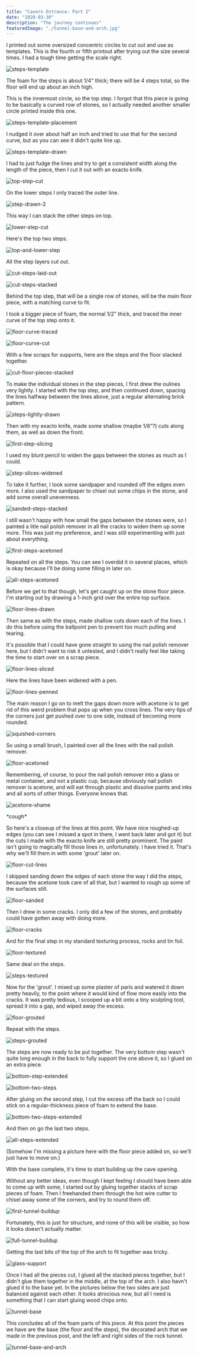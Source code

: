 ```yaml
---
title: "Cavern Entrance: Part 2"
date: "2020-03-30"
description: "The journey continues"
featuredImage: "./tunnel-base-and-arch.jpg"
---
```


I printed out some oversized concentric circles to cut out and use as templates. This is the fourth or fifth printout after trying out the size several times. I had a tough time getting the scale right.

![steps-template](steps-template.jpg)

The foam for the steps is about 1/4" thick; there will be 4 steps total, so the floor will end up about an inch high.

This is the innermost circle, so the top step. I forgot that this piece is going to be basically a curved row of stones, so I actually needed another smaller circle printed inside this one.

![steps-template-placement](steps-template-placement.jpg)

I nudged it over about half an inch and tried to use that for the second curve, but as you can see it didn't quite line up.

![steps-template-drawn](steps-template-drawn.jpg)

I had to just fudge the lines and try to get a consistent width along the length of the piece, then I cut it out with an exacto knife.

![top-step-cut](top-step-cut.jpg)

On the lower steps I only traced the outer line.

![step-drawn-2](step-drawn-2.jpg)

This way I can stack the other steps on top.

![lower-step-cut](lower-step-cut.jpg)

Here's the top two steps.

![top-and-lower-step](top-and-lower-step.jpg)

All the step layers cut out.

![cut-steps-laid-out](cut-steps-laid-out.jpg)

![cut-steps-stacked](cut-steps-stacked.jpg)

Behind the top step, that will be a single row of stones, will be the main floor piece, with a matching curve to fit.

I took a bigger piece of foam, the normal 1/2" thick, and traced the inner curve of the top step onto it.

![floor-curve-traced](floor-curve-traced.jpg)

![floor-curve-cut](floor-curve-cut.jpg)

With a few scraps for supports, here are the steps and the floor stacked together.

![cut-floor-pieces-stacked](cut-floor-pieces-stacked.jpg)

To make the individual stones in the step pieces, I first drew the oulines very lightly. I started with the top step, and then continued down, spacing the lines halfway between the lines above, just a regular alternating brick pattern.

![steps-lightly-drawn](steps-lightly-drawn.jpg)

Then with my exacto knife, made some shallow (maybe 1/8"?) cuts along them, as well as down the front.

![first-step-slicing](first-step-slicing.jpg)

I used my blunt pencil to widen the gaps between the stones as much as I could.

![step-slices-widened](step-slices-widened.jpg)

To take it further, I took some sandpaper and rounded off the edges even more. I also used the sandpaper to chisel out some chips in the stone, and add some overall unevenness.

![sanded-steps-stacked](sanded-steps-stacked.jpg)

I still wasn't happy with how small the gaps between the stones were, so I painted a litle nail polish remover in all the cracks to widen them up some more. This was just my preference, and I was still experimenting with just about everything.

![first-steps-acetoned](first-steps-acetoned.jpg)

Repeated on all the steps. You can see I overdid it in several places, which is okay because I'll be doing some filling in later on.

![all-steps-acetoned](all-steps-acetoned.jpg)

Before we get to that though, let's get caught up on the stone floor piece. I'm starting out by drawing a 1-inch grid over the entire top surface.

![floor-lines-drawn](floor-lines-drawn.jpg)

Then same as with the steps, made shallow cuts down each of the lines. I do this before using the ballpoint pen to prevent too much pulling and tearing.

It's possible that I could have gone straight to using the nail polish remover here, but I didn't want to risk it untested, and I didn't really feel like taking the time to start over on a scrap piece.

![floor-lines-sliced](floor-lines-sliced.jpg)

Here the lines have been widened with a pen.

![floor-lines-penned](floor-lines-penned.jpg)

The main reason I go on to melt the gaps down more with acetone is to get rid of this weird problem that pops up when you cross lines. The very tips of the corners just get pushed over to one side, instead of becoming more rounded.

![squished-corners](squished-corners.jpg)

So using a small brush, I painted over all the lines with the nail polish remover.

![floor-acetoned](floor-acetoned.jpg)

Remembering, of course, to pour the nail polish remover into a glass or metal container, and not a plastic cup, because obviously nail polish remover is acetone, and will eat through plastic and dissolve paints and inks and all sorts of other things. Everyone knows that.

![acetone-shame](acetone-shame.jpg)

_\*cough\*_

So here's a closeup of the lines at this point. We have nice roughed-up edges (you can see I missed a spot in there, I went back later and got it) but the cuts I made with the exacto knife are still pretty prominent. The paint isn't going to magically fill those lines in, unfortunately. I have tried it. That's why we'll fill them in with some 'grout' later on.

![floor-cut-lines](floor-cut-lines.jpg)

I skipped sanding down the edges of each stone the way I did the steps, because the acetone took care of all that, but I wanted to rough up some of the surfaces still.

![floor-sanded](floor-sanded.jpg)

Then I drew in some cracks. I only did a few of the stones, and probably could have gotten away with doing more.

![floor-cracks](floor-cracks.jpg)

And for the final step in my standard texturing process, rocks and tin foil.

![floor-textured](floor-textured.jpg)

Same deal on the steps.

![steps-textured](steps-textured.jpg)

Now for the 'grout'. I mixed up some plaster of paris and watered it down pretty heavily, to the point where it would kind of flow more easily into the cracks. It was pretty tedious, I scooped up a bit onto a tiny sculpting tool, spread it into a gap, and wiped away the excess.

![floor-grouted](floor-grouted.jpg)

Repeat with the steps.

![steps-grouted](steps-grouted.jpg)

The steps are now ready to be put together. The very bottom step wasn't quite long enough in the back to fully support the one above it, so I glued on an extra piece.

![bottom-step-extended](bottom-step-extended.jpg)

![bottom-two-steps](bottom-two-steps.jpg)

After gluing on the second step, I cut the excess off the back so I could stick on a regular-thickness piece of foam to extend the base.

![bottom-two-steps-extended](bottom-two-steps-extended.jpg)

And then on go the last two steps.

![all-steps-extended](all-steps-extended.jpg)

(Somehow I'm missing a picture here with the floor piece added on, so we'll just have to move on.)

With the base complete, it's time to start building up the cave opening.

Without any better ideas, even though I kept feeling I should have been able to come up with some, I started out by gluing together stacks of scrap pieces of foam. Then I freehanded them through the hot wire cutter to chisel away some of the corners, and try to round them off.

![first-tunnel-buildup](first-tunnel-buildup.jpg)

Fortunately, this is just for structure, and none of this will be visible, so how it looks doesn't actually matter.

![full-tunnel-buildup](full-tunnel-buildup.jpg)

Getting the last bits of the top of the arch to fit together was tricky.

![glass-support](glass-support.jpg)

Once I had all the pieces cut, I glued all the stacked pieces together, but I didn't glue them together in the middle, at the top of the arch. I also havn't glued it to the base yet. In the pictures below the two sides are just balanced against each other. It looks atrocious now, but all I need is something that I can start gluing wood chips onto.

![tunnel-base](tunnel-base.jpg)

This concludes all of the foam parts of this piece. At this point the pieces we have are the base (the floor and the steps), the decorated arch that we made in the previous post, and the left and right sides of the rock tunnel.

![tunnel-base-and-arch](tunnel-base-and-arch.jpg)

